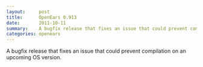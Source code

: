```yaml
---
layout:     post
title:      OpenEars 0.913 
date:       2011-10-11
summary:    A bugfix release that fixes an issue that could prevent compilation on an upcoming OS version.
categories: openears
---
```

A bugfix release that fixes an issue that could prevent compilation on an upcoming OS version.